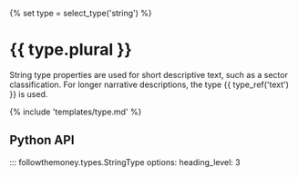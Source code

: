 {% set type = select_type('string') %}
# {{ type.plural }}

String type properties are used for short descriptive text, such as a sector classification. For longer narrative descriptions, the type {{ type_ref('text') }} is used.

{% include 'templates/type.md' %}


## Python API

::: followthemoney.types.StringType
    options:
        heading_level: 3